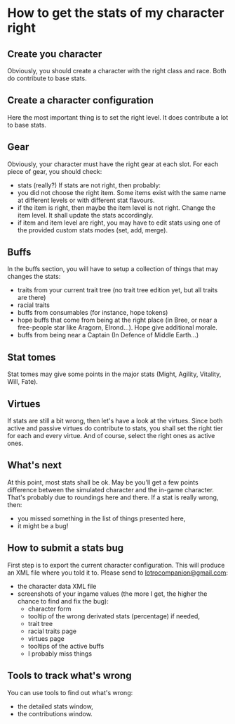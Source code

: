 # How to get the stats of my character right

## Create you character
Obviously, you should create a character with the right class and race. Both do contribute to base stats.

## Create a character configuration
Here the most important thing is to set the right level. It does contribute a lot to base stats.

## Gear
Obviously, your character must have the right gear at each slot. For each piece of gear, you should check:
- stats (really?)
If stats are not right, then probably:
- you did not choose the right item. Some items exist with the same name at different levels or with different stat flavours.
- if the item is right, then maybe the item level is not right. Change the item level. It shall update the stats accordingly.
- if item and item level are right, you may have to edit stats using one of the provided custom stats modes (set, add, merge).

## Buffs
In the buffs section, you will have to setup a collection of things that may changes the stats:
- traits from your current trait tree (no trait tree edition yet, but all traits are there)
- racial traits
- buffs from consumables (for instance, hope tokens)
- hope buffs that come from being at the right place (in Bree, or near a free-people star like Aragorn, Elrond...). Hope give additional morale.
- buffs from being near a Captain (In Defence of Middle Earth...)

## Stat tomes
Stat tomes may give some points in the major stats (Might, Agility, Vitality, Will, Fate).

## Virtues
If stats are still a bit wrong, then let's have a look at the virtues.
Since both active and passive virtues do contribute to stats, you shall set the right tier for each and every virtue. And of course, select the right ones as active ones.

## What's next
At this point, most stats shall be ok. May be you'll get a few points difference between the simulated character and the in-game character. That's probably due to roundings here and there.
If a stat is really wrong, then:
- you missed something in the list of things presented here,
- it might be a bug!

## How to submit a stats bug
First step is to export the current character configuration. This will produce an XML file where you told it to.
Please send to lotrocompanion@gmail.com:
- the character data XML file
- screenshots of your ingame values (the more I get, the higher the chance to find and fix the bug):
  - character form
  - tooltip of the wrong derivated stats (percentage) if needed,
  - trait tree
  - racial traits page
  - virtues page
  - tooltips of the active buffs
  - I probably miss things
 
 ## Tools to track what's wrong
 You can use tools to find out what's wrong:
 - the detailed stats window,
 - the contributions window.
